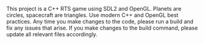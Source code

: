 <!-- Use this file to provide workspace-specific custom instructions to Copilot. For more details, visit https://code.visualstudio.com/docs/copilot/copilot-customization#_use-a-githubcopilotinstructionsmd-file -->

This project is a C++ RTS game using SDL2 and OpenGL. Planets are circles, spacecraft are triangles. Use modern C++ and OpenGL best practices.
Any time you make changes to the code, please run a build and fix any issues that arise. If you make changes to the build command, please update all relevant files accordingly.
